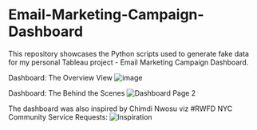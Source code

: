 # Email-Marketing-Campaign-Dashboard
This repository showcases the Python scripts used to generate fake data for my personal Tableau project - Email Marketing Campaign Dashboard.

Dashboard: The Overview View
![image](https://github.com/Marius321/Email-Marketing-Campaign-Dashboard/assets/117634180/aff9e96d-0ce1-4c0e-b5bc-3c8ed79742cb)

Dashboard: The Behind the Scenes
![Dashboard Page 2](https://github.com/Marius321/Email-Marketing-Campaign-Dashboard/assets/117634180/9b9e5231-4ad2-4d5d-b853-f8c838bedc15)

The dashboard was also inspired by Chimdi Nwosu viz #RWFD NYC Community Service Requests:
![Inspiration](https://github.com/Marius321/Email-Marketing-Campaign-Dashboard/assets/117634180/edbb6761-74d0-44d8-9222-6a330b5d3cd4)
